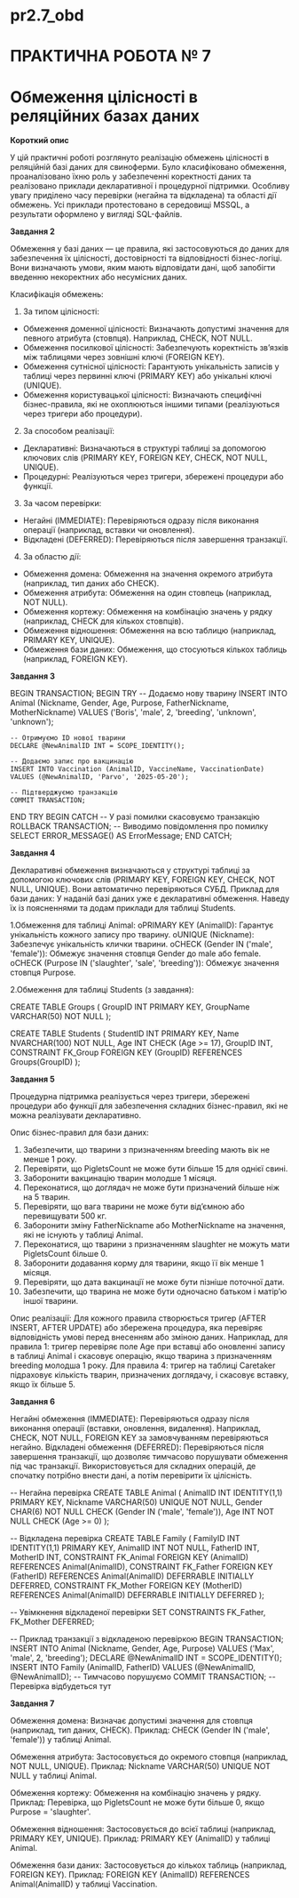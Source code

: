 # pr2.7_obd
# ПРАКТИЧНА РОБОТА № 7
# Обмеження цілісності в реляційних базах даних

**Короткий опис**

У цій практичні роботі розглянуто реалізацію обмежень цілісності в реляційній базі даних для свиноферми. Було класифіковано обмеження, проаналізовано 
їхню роль у забезпеченні коректності даних та реалізовано приклади декларативної і процедурної підтримки. Особливу увагу приділено часу перевірки (негайна 
та відкладена) та області дії обмежень. Усі приклади протестовано в середовищі MSSQL, а результати оформлено у вигляді SQL-файлів.

**Завдання 2**

Обмеження у базі даних — це правила, які застосовуються до даних для забезпечення їх цілісності, достовірності та відповідності бізнес-логіці. Вони визначають 
умови, яким мають відповідати дані, щоб запобігти введенню некоректних або несумісних даних.

Класифікація обмежень:

1. За типом цілісності: 
- Обмеження доменної цілісності: Визначають допустимі значення для певного атрибута (стовпця). Наприклад, CHECK, NOT NULL.
- Обмеження посилкової цілісності: Забезпечують коректність зв’язків між таблицями через зовнішні ключі (FOREIGN KEY).
- Обмеження сутнісної цілісності: Гарантують унікальність записів у таблиці через первинні ключі (PRIMARY KEY) або унікальні ключі (UNIQUE).
- Обмеження користувацької цілісності: Визначають специфічні бізнес-правила, які не охоплюються іншими типами (реалізуються через тригери або процедури).

2. За способом реалізації: 
- Декларативні: Визначаються в структурі таблиці за допомогою ключових слів (PRIMARY KEY, FOREIGN KEY, CHECK, NOT NULL, UNIQUE).
- Процедурні: Реалізуються через тригери, збережені процедури або функції.
  
3. За часом перевірки: 
- Негайні (IMMEDIATE): Перевіряються одразу після виконання операції (наприклад, вставки чи оновлення).
- Відкладені (DEFERRED): Перевіряються після завершення транзакції.
  
4. За областю дії: 
- Обмеження домена: Обмеження на значення окремого атрибута (наприклад, тип даних або CHECK).
- Обмеження атрибута: Обмеження на один стовпець (наприклад, NOT NULL).
- Обмеження кортежу: Обмеження на комбінацію значень у рядку (наприклад, CHECK для кількох стовпців).
- Обмеження відношення: Обмеження на всю таблицю (наприклад, PRIMARY KEY, UNIQUE).
- Обмеження бази даних: Обмеження, що стосуються кількох таблиць (наприклад, FOREIGN KEY).


**Завдання 3**

BEGIN TRANSACTION;
BEGIN TRY
    -- Додаємо нову тварину
    INSERT INTO Animal (Nickname, Gender, Age, Purpose, FatherNickname, MotherNickname)
    VALUES ('Boris', 'male', 2, 'breeding', 'unknown', 'unknown');

    -- Отримуємо ID нової тварини
    DECLARE @NewAnimalID INT = SCOPE_IDENTITY();

    -- Додаємо запис про вакцинацію
    INSERT INTO Vaccination (AnimalID, VaccineName, VaccinationDate)
    VALUES (@NewAnimalID, 'Parvo', '2025-05-20');

    -- Підтверджуємо транзакцію
    COMMIT TRANSACTION;
END TRY
BEGIN CATCH
    -- У разі помилки скасовуємо транзакцію
    ROLLBACK TRANSACTION;
    -- Виводимо повідомлення про помилку
    SELECT ERROR_MESSAGE() AS ErrorMessage;
END CATCH;

**Завдання 4**

Декларативні обмеження визначаються у структурі таблиці за допомогою ключових слів (PRIMARY KEY, FOREIGN KEY, CHECK, NOT NULL, UNIQUE). Вони автоматично перевіряються СУБД.
Приклад для бази даних: У наданій базі даних уже є декларативні обмеження. Наведу їх із поясненнями та додам приклади для таблиці Students.

1.Обмеження для таблиці Animal: 
oPRIMARY KEY (AnimalID): Гарантує унікальність кожного запису про тварину.
oUNIQUE (Nickname): Забезпечує унікальність клички тварини.
oCHECK (Gender IN ('male', 'female')): Обмежує значення стовпця Gender до male або female.
oCHECK (Purpose IN ('slaughter', 'sale', 'breeding')): Обмежує значення стовпця Purpose.

2.Обмеження для таблиці Students (з завдання):

CREATE TABLE Groups (
    GroupID INT PRIMARY KEY,
    GroupName VARCHAR(50) NOT NULL
);

CREATE TABLE Students (
    StudentID INT PRIMARY KEY,
    Name NVARCHAR(100) NOT NULL,
    Age INT CHECK (Age >= 17),
    GroupID INT,
    CONSTRAINT FK_Group FOREIGN KEY (GroupID) REFERENCES Groups(GroupID)
);

**Завдання 5**

Процедурна підтримка реалізується через тригери, збережені процедури або функції для забезпечення складних бізнес-правил, які не можна реалізувати декларативно.

Опис бізнес-правил для бази даних:

1. Забезпечити, що тварини з призначенням breeding мають вік не менше 1 року.
2. Перевіряти, що PigletsCount не може бути більше 15 для однієї свині.
3. Заборонити вакцинацію тварин молодше 1 місяця.
4. Переконатися, що доглядач не може бути призначений більше ніж на 5 тварин.
5. Перевіряти, що вага тварини не може бути від’ємною або перевищувати 500 кг.
6. Заборонити зміну FatherNickname або MotherNickname на значення, які не існують у таблиці Animal.
7. Переконатися, що тварини з призначенням slaughter не можуть мати PigletsCount більше 0.
8. Заборонити додавання корму для тварини, якщо її вік менше 1 місяця.
9. Перевіряти, що дата вакцинації не може бути пізніше поточної дати.
10. Забезпечити, що тварина не може бути одночасно батьком і матір’ю іншої тварини.

Опис реалізації:
Для кожного правила створюється тригер (AFTER INSERT, AFTER UPDATE) або збережена процедура, яка перевіряє відповідність умові перед внесенням або зміною даних.
Наприклад, для правила 1: тригер перевіряє поле Age при вставці або оновленні запису в таблиці Animal і скасовує операцію, якщо тварина з призначенням breeding 
молодша 1 року. Для правила 4: тригер на таблиці Caretaker підраховує кількість тварин, призначених доглядачу, і скасовує вставку, якщо їх більше 5.

**Завдання 6**

Негайні обмеження (IMMEDIATE): Перевіряються одразу після виконання операції (вставки, оновлення, видалення). Наприклад, CHECK, NOT NULL, FOREIGN KEY за 
замовчуванням перевіряються негайно. 
Відкладені обмеження (DEFERRED): Перевіряються після завершення транзакції, що дозволяє тимчасово порушувати обмеження під час транзакції. Використовується 
для складних операцій, де спочатку потрібно внести дані, а потім перевірити їх цілісність.

-- Негайна перевірка
CREATE TABLE Animal (
    AnimalID INT IDENTITY(1,1) PRIMARY KEY,
    Nickname VARCHAR(50) UNIQUE NOT NULL,
    Gender CHAR(6) NOT NULL CHECK (Gender IN ('male', 'female')),
    Age INT NOT NULL CHECK (Age >= 0)
);

-- Відкладена перевірка
CREATE TABLE Family (
    FamilyID INT IDENTITY(1,1) PRIMARY KEY,
    AnimalID INT NOT NULL,
    FatherID INT,
    MotherID INT,
    CONSTRAINT FK_Animal FOREIGN KEY (AnimalID) REFERENCES Animal(AnimalID),
    CONSTRAINT FK_Father FOREIGN KEY (FatherID) REFERENCES Animal(AnimalID) DEFERRABLE INITIALLY DEFERRED,
    CONSTRAINT FK_Mother FOREIGN KEY (MotherID) REFERENCES Animal(AnimalID) DEFERRABLE INITIALLY DEFERRED
);

-- Увімкнення відкладеної перевірки
SET CONSTRAINTS FK_Father, FK_Mother DEFERRED;

-- Приклад транзакції з відкладеною перевіркою
BEGIN TRANSACTION;
    INSERT INTO Animal (Nickname, Gender, Age, Purpose) VALUES ('Max', 'male', 2, 'breeding');
    DECLARE @NewAnimalID INT = SCOPE_IDENTITY();
    INSERT INTO Family (AnimalID, FatherID) VALUES (@NewAnimalID, @NewAnimalID); -- Тимчасово порушуємо
COMMIT TRANSACTION; -- Перевірка відбудеться тут

**Завдання 7**

Обмеження домена: Визначає допустимі значення для стовпця (наприклад, тип даних, CHECK).
Приклад: CHECK (Gender IN ('male', 'female')) у таблиці Animal.

Обмеження атрибута: Застосовується до окремого стовпця (наприклад, NOT NULL, UNIQUE).
Приклад: Nickname VARCHAR(50) UNIQUE NOT NULL у таблиці Animal.

Обмеження кортежу: Обмеження на комбінацію значень у рядку.
Приклад: Перевірка, що PigletsCount не може бути більше 0, якщо Purpose = 'slaughter'.

Обмеження відношення: Застосовується до всієї таблиці (наприклад, PRIMARY KEY, UNIQUE).
Приклад: PRIMARY KEY (AnimalID) у таблиці Animal.


Обмеження бази даних: Застосовується до кількох таблиць (наприклад, FOREIGN KEY).
Приклад: FOREIGN KEY (AnimalID) REFERENCES Animal(AnimalID) у таблиці Vaccination.
